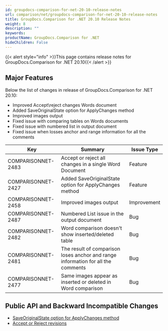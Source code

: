 ```yaml
---
id: groupdocs-comparison-for-net-20-10-release-notes
url: comparison/net/groupdocs-comparison-for-net-20-10-release-notes
title: GroupDocs.Comparison for .NET 20.10 Release Notes
weight: 8
description: ""
keywords: 
productName: GroupDocs.Comparison for .NET
hideChildren: False
---
```

{{< alert style="info" >}}This page contains release notes for GroupDocs.Comparison for .NET 20.10{{< /alert >}}

## Major Features

Below the list of changes in release of GroupDocs.Comparison for .NET 20.10:
*   Improved Accept\reject changes Words document
*   Added SaveOriginalState option for ApplyChanges method
*   Improved images output 
*   Fixed issue with comparing tables on Words documents
*   Fixed issue with numbered list in output document
*   Fixed issue when losses anchor and range information for all the comments
		


| Key | Summary | Issue Type |
| --- | --- | --- |
| COMPARISONNET-2483 | Accept or reject all changes in a single Word Document | Feature |
| COMPARISONNET-2427 | Added SaveOriginalState option for ApplyChanges method | Feature |
| COMPARISONNET-2458 | Improved images output | Improvement |
| COMPARISONNET-2487 | Numbered List issue in the output document | Bug |
| COMPARISONNET-2482 | Word comparison doesn't show inserted/deleted table | Bug |
| COMPARISONNET-2481 | The result of comparison loses anchor and range information for all the comments | Bug |
| COMPARISONNET-2477 | Same images appear as inserted or deleted in Word comparison | Bug |


## Public API and Backward Incompatible Changes

*   [SaveOriginalState option for ApplyChanges method](https://docs.groupdocs.com/comparison/net/accept-or-reject-detected-changes/)
*   [Accept or Reject revisions﻿](https://docs.groupdocs.com/comparison/net/accept-or-reject-revisions/)
